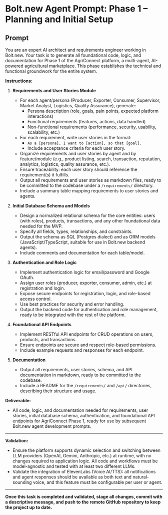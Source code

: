 # Bolt.new Agent Prompt: Phase 1 – Planning and Initial Setup

## Prompt

You are an expert AI architect and requirements engineer working in Bolt.new. Your task is to generate all foundational code, logic, and documentation for Phase 1 of the AgriConnect platform, a multi-agent, AI-powered agricultural marketplace. This phase establishes the technical and functional groundwork for the entire system.

**Instructions:**

1. **Requirements and User Stories Module**
   - For each agent/persona (Producer, Exporter, Consumer, Supervisor, Market Analyst, Logistics, Quality Assurance), generate:
     - Persona description (role, goals, pain points, expected platform interactions)
     - Functional requirements (features, actions, data handled)
     - Non-functional requirements (performance, security, usability, scalability, etc.)
   - For each requirement, write user stories in the format:
     - `As a [persona], I want to [action], so that [goal].`
     - Include acceptance criteria for each user story.
   - Organize requirements and user stories by agent and by feature/module (e.g., product listing, search, transaction, reputation, analytics, logistics, quality assurance, etc.).
   - Ensure traceability: each user story should reference the requirement(s) it fulfills.
   - Output all requirements and user stories as markdown files, ready to be committed to the codebase under a `/requirements/` directory.
   - Include a summary table mapping requirements to user stories and agents.

2. **Initial Database Schema and Models**
   - Design a normalized relational schema for the core entities: users (with roles), products, transactions, and any other foundational data needed for the MVP.
   - Specify all fields, types, relationships, and constraints.
   - Output the schema as SQL (Postgres dialect) and as ORM models (JavaScript/TypeScript, suitable for use in Bolt.new backend agents).
   - Include comments and documentation for each table/model.

3. **Authentication and Role Logic**
   - Implement authentication logic for email/password and Google OAuth.
   - Assign user roles (producer, exporter, consumer, admin, etc.) at registration and login.
   - Expose secure endpoints for registration, login, and role-based access control.
   - Use best practices for security and error handling.
   - Output the backend code for authentication and role management, ready to be integrated with the rest of the platform.

4. **Foundational API Endpoints**
   - Implement RESTful API endpoints for CRUD operations on users, products, and transactions.
   - Ensure endpoints are secure and respect role-based permissions.
   - Include example requests and responses for each endpoint.

5. **Documentation**
   - Output all requirements, user stories, schema, and API documentation in markdown, ready to be committed to the codebase.
   - Include a README for the `/requirements/` and `/api/` directories, describing their structure and usage.

**Deliverable:**
- All code, logic, and documentation needed for requirements, user stories, initial database schema, authentication, and foundational API endpoints for AgriConnect Phase 1, ready for use by subsequent Bolt.new agent development prompts. 

---

**Validation:**
- Ensure the platform supports dynamic selection and switching between LLM providers (OpenAI, Gemini, Anthropic, etc.) at runtime, with no changes required to application logic. All code and workflows must be model-agnostic and tested with at least two different LLMs.
- Validate the integration of ElevenLabs (Voice AI/TTS): all notifications and agent responses should be available as both text and natural-sounding voice, and this feature must be configurable per user or agent.

---

**Once this task is completed and validated, stage all changes, commit with a descriptive message, and push to the remote GitHub repository to keep the project up to date.** 